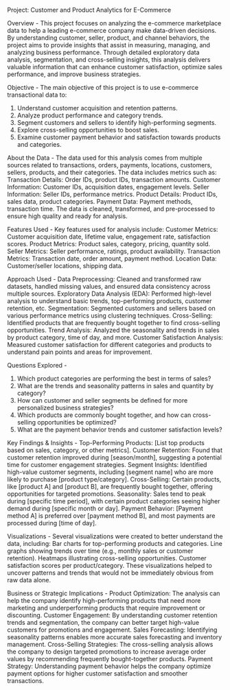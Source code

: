 Project: Customer and Product Analytics for E-Commerce

Overview - This project focuses on analyzing the e-commerce marketplace data to help a leading e-commerce company make data-driven decisions. By understanding customer, seller, product, and channel behaviors, the project aims to provide insights that assist in measuring, managing, and analyzing business performance. Through detailed exploratory data analysis, segmentation, and cross-selling insights, this analysis delivers valuable information that can enhance customer satisfaction, optimize sales performance, and improve business strategies.

Objective - The main objective of this project is to use e-commerce transactional data to:
1. Understand customer acquisition and retention patterns.
2. Analyze product performance and category trends.
3. Segment customers and sellers to identify high-performing segments.
4. Explore cross-selling opportunities to boost sales.
5. Examine customer payment behavior and satisfaction towards products and categories.

About the Data - 
The data used for this analysis comes from multiple sources related to transactions, orders, payments, locations, customers, sellers, products, and their categories. The data includes metrics such as:
Transaction Details: Order IDs, product IDs, transaction amounts.
Customer Information: Customer IDs, acquisition dates, engagement levels.
Seller Information: Seller IDs, performance metrics.
Product Details: Product IDs, sales data, product categories.
Payment Data: Payment methods, transaction time.
The data is cleaned, transformed, and pre-processed to ensure high quality and ready for analysis.

Features Used - Key features used for analysis include:
Customer Metrics: Customer acquisition date, lifetime value, engagement rate, satisfaction scores.
Product Metrics: Product sales, category, pricing, quantity sold.
Seller Metrics: Seller performance, ratings, product availability.
Transaction Metrics: Transaction date, order amount, payment method.
Location Data: Customer/seller locations, shipping data.

Approach Used - 
Data Preprocessing: Cleaned and transformed raw datasets, handled missing values, and ensured data consistency across multiple sources.
Exploratory Data Analysis (EDA): Performed high-level analysis to understand basic trends, top-performing products, customer retention, etc.
Segmentation: Segmented customers and sellers based on various performance metrics using clustering techniques.
Cross-Selling: Identified products that are frequently bought together to find cross-selling opportunities.
Trend Analysis: Analyzed the seasonality and trends in sales by product category, time of day, and more.
Customer Satisfaction Analysis: Measured customer satisfaction for different categories and products to understand pain points and areas for improvement.

Questions Explored - 
1. Which product categories are performing the best in terms of sales?
2. What are the trends and seasonality patterns in sales and quantity by category?
3. How can customer and seller segments be defined for more personalized business strategies?
4. Which products are commonly bought together, and how can cross-selling opportunities be optimized?
5. What are the payment behavior trends and customer satisfaction levels?

Key Findings & Insights - 
Top-Performing Products: [List top products based on sales, category, or other metrics].
Customer Retention: Found that customer retention improved during [season/month], suggesting a potential time for customer engagement strategies.
Segment Insights: Identified high-value customer segments, including [segment name] who are more likely to purchase [product type/category].
Cross-Selling: Certain products, like [product A] and [product B], are frequently bought together, offering opportunities for targeted promotions.
Seasonality: Sales tend to peak during [specific time period], with certain product categories seeing higher demand during [specific month or day].
Payment Behavior: [Payment method A] is preferred over [payment method B], and most payments are processed during [time of day].

Visualizations - Several visualizations were created to better understand the data, including:
Bar charts for top-performing products and categories.
Line graphs showing trends over time (e.g., monthly sales or customer retention).
Heatmaps illustrating cross-selling opportunities.
Customer satisfaction scores per product/category.
These visualizations helped to uncover patterns and trends that would not be immediately obvious from raw data alone.

Business or Strategic Implications - 
Product Optimization: The analysis can help the company identify high-performing products that need more marketing and underperforming products that require improvement or discounting.
Customer Engagement: By understanding customer retention trends and segmentation, the company can better target high-value customers for promotions and engagement.
Sales Forecasting: Identifying seasonality patterns enables more accurate sales forecasting and inventory management.
Cross-Selling Strategies: The cross-selling analysis allows the company to design targeted promotions to increase average order values by recommending frequently bought-together products.
Payment Strategy: Understanding payment behavior helps the company optimize payment options for higher customer satisfaction and smoother transactions.
